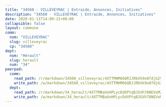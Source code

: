 ```yaml
---
title: "34560 - VILLEVEYRAC | Entraide, Annonces, Initiatives"
description: "34560 - VILLEVEYRAC | Entraide, Annonces, Initiatives"
date: 2020-01-11T14:09:21+09:00
collapsible: false
layout: commune
comm:
  nom: "VILLEVEYRAC"
  slug: villeveyrac
  cp: "34560"
dept:
  nom: "Hérault"
  slug: herault
  num: "34"
peerpad:
  comm:
    read_path: /r/markdown/34560_villeveyrac/4XTTMHM66QRJJRbVk9o8fdjG2VLVP4Xk3LGPn7sDn67KQ6QxS
    write_path: /w/markdown/34560_villeveyrac/4XTTMHM66QRJJRbVk9o8fdjG2VLVP4Xk3LGPn7sDn67KQ6QxS-K3TgUYUsp1GkMmEUdky5TcFrGa3HCE3iwp8kwizPgdzDKcuynQFs1dSq4jznZjT9rLJnZKSahhHbfQXvYLTF6aJL68CgE4ZLwJwUex8WQ1CjCmNUwkyJXProo2XBvHWhdDhNfxZ8
  dept:
    read_path: /r/markdown/34_herault/4XTTMBaUoHPLycDdXPtqBJGVh78NEVoMZNyf8Wnh1X5DK6Ew8
    write_path: /w/markdown/34_herault/4XTTMBaUoHPLycDdXPtqBJGVh78NEVoMZNyf8Wnh1X5DK6Ew8-K3TgTd4rzWVX1F82NgGyNepGUxhqCmodCALjxNZeEdBQWQhd1NJYx1gHMW9QBLL6sN41ALXRejLsG2VetgVferfVncrvVCz47dChJvN8ouQLRMdWs4KpxKPeRYR1nspmhzdBqF8J
---
```


